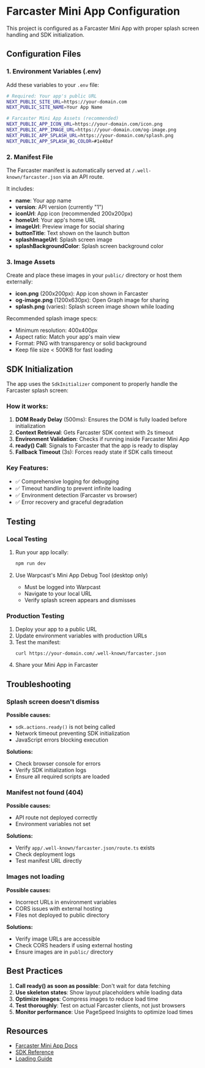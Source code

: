 # Farcaster Mini App Configuration

This project is configured as a Farcaster Mini App with proper splash screen handling and SDK initialization.

## Configuration Files

### 1. Environment Variables (.env)

Add these variables to your `.env` file:

```bash
# Required: Your app's public URL
NEXT_PUBLIC_SITE_URL=https://your-domain.com
NEXT_PUBLIC_SITE_NAME=Your App Name

# Farcaster Mini App Assets (recommended)
NEXT_PUBLIC_APP_ICON_URL=https://your-domain.com/icon.png
NEXT_PUBLIC_APP_IMAGE_URL=https://your-domain.com/og-image.png
NEXT_PUBLIC_APP_SPLASH_URL=https://your-domain.com/splash.png
NEXT_PUBLIC_APP_SPLASH_BG_COLOR=#1e40af
```

### 2. Manifest File

The Farcaster manifest is automatically served at `/.well-known/farcaster.json` via an API route.

It includes:
- **name**: Your app name
- **version**: API version (currently "1")
- **iconUrl**: App icon (recommended 200x200px)
- **homeUrl**: Your app's home URL
- **imageUrl**: Preview image for social sharing
- **buttonTitle**: Text shown on the launch button
- **splashImageUrl**: Splash screen image
- **splashBackgroundColor**: Splash screen background color

### 3. Image Assets

Create and place these images in your `public/` directory or host them externally:

- **icon.png** (200x200px): App icon shown in Farcaster
- **og-image.png** (1200x630px): Open Graph image for sharing
- **splash.png** (varies): Splash screen image shown while loading

Recommended splash image specs:
- Minimum resolution: 400x400px
- Aspect ratio: Match your app's main view
- Format: PNG with transparency or solid background
- Keep file size < 500KB for fast loading

## SDK Initialization

The app uses the `SdkInitializer` component to properly handle the Farcaster splash screen:

### How it works:

1. **DOM Ready Delay** (500ms): Ensures the DOM is fully loaded before initialization
2. **Context Retrieval**: Gets Farcaster SDK context with 2s timeout
3. **Environment Validation**: Checks if running inside Farcaster Mini App
4. **ready() Call**: Signals to Farcaster that the app is ready to display
5. **Fallback Timeout** (3s): Forces ready state if SDK calls timeout

### Key Features:

- ✅ Comprehensive logging for debugging
- ✅ Timeout handling to prevent infinite loading
- ✅ Environment detection (Farcaster vs browser)
- ✅ Error recovery and graceful degradation

## Testing

### Local Testing

1. Run your app locally:
   ```bash
   npm run dev
   ```

2. Use Warpcast's Mini App Debug Tool (desktop only)
   - Must be logged into Warpcast
   - Navigate to your local URL
   - Verify splash screen appears and dismisses

### Production Testing

1. Deploy your app to a public URL
2. Update environment variables with production URLs
3. Test the manifest:
   ```
   curl https://your-domain.com/.well-known/farcaster.json
   ```
4. Share your Mini App in Farcaster

## Troubleshooting

### Splash screen doesn't dismiss

**Possible causes:**
- `sdk.actions.ready()` is not being called
- Network timeout preventing SDK initialization
- JavaScript errors blocking execution

**Solutions:**
- Check browser console for errors
- Verify SDK initialization logs
- Ensure all required scripts are loaded

### Manifest not found (404)

**Possible causes:**
- API route not deployed correctly
- Environment variables not set

**Solutions:**
- Verify `app/.well-known/farcaster.json/route.ts` exists
- Check deployment logs
- Test manifest URL directly

### Images not loading

**Possible causes:**
- Incorrect URLs in environment variables
- CORS issues with external hosting
- Files not deployed to public directory

**Solutions:**
- Verify image URLs are accessible
- Check CORS headers if using external hosting
- Ensure images are in `public/` directory

## Best Practices

1. **Call ready() as soon as possible**: Don't wait for data fetching
2. **Use skeleton states**: Show layout placeholders while loading data
3. **Optimize images**: Compress images to reduce load time
4. **Test thoroughly**: Test on actual Farcaster clients, not just browsers
5. **Monitor performance**: Use PageSpeed Insights to optimize load times

## Resources

- [Farcaster Mini App Docs](https://miniapps.farcaster.xyz/docs)
- [SDK Reference](https://miniapps.farcaster.xyz/docs/reference/sdk)
- [Loading Guide](https://miniapps.farcaster.xyz/docs/guides/loading)
